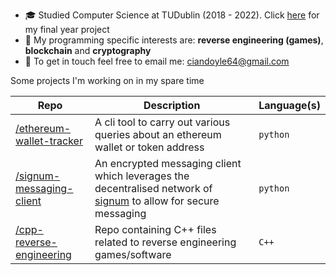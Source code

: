 - 🎓 Studied Computer Science at TUDublin (2018 - 2022). Click [here](https://github.com/CianDoyleTUD/final-year-project) for my final year project 
- 💭 My programming specific interests are: __reverse engineering (games)__, __blockchain__ and __cryptography__ 
- 📧 To get in touch feel free to email me: ciandoyle64@gmail.com

Some projects I'm working on in my spare time

|Repo         |Description                     |Language(s)                  |
|----------------|-------------------------------|-----------------------------|
| [/ethereum-wallet-tracker](https://github.com/doylecian/ethereum-wallet-tracker) | A cli tool to carry out various queries about an ethereum wallet or token address | `python` |
| [/signum-messaging-client](https://github.com/doylecian/ethereum-wallet-tracker) | An encrypted messaging client which leverages the decentralised network of [signum](https://www.signum.network/) to allow for secure messaging | `python` |
| [/cpp-reverse-engineering](https://github.com/doylecian/cpp-reverse-engineering) | Repo containing C++ files related to reverse engineering games/software | `C++` |

<!---
doylecian/doylecian is a ✨ special ✨ repository because its `README.md` (this file) appears on your GitHub profile.
You can click the Preview link to take a look at your changes.
--->
